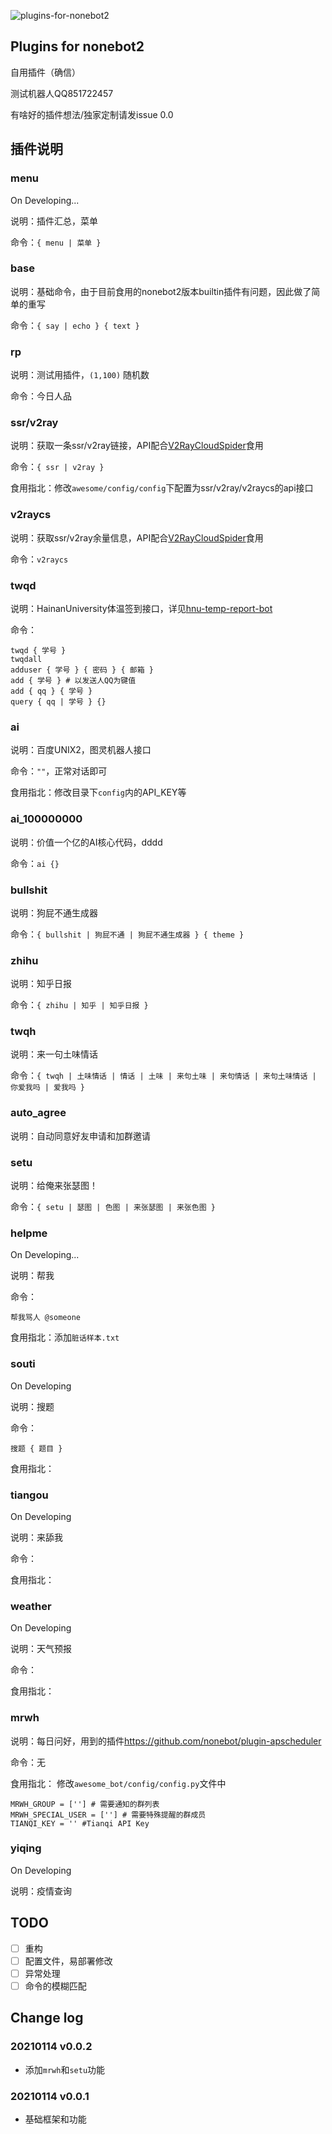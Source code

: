 ![plugins-for-nonebot2](https://socialify.git.ci/beiyuouo/plugins-for-nonebot2/image?font=Source%20Code%20Pro&forks=1&issues=1&language=1&logo=https%3A%2F%2Favatars0.githubusercontent.com%2Fu%2F44976445%3Fs%3D460%26u%3D182d335f502ab38522bde613717bd77aa1f6f766%26v%3D4&owner=1&pattern=Circuit%20Board&pulls=1&stargazers=1&theme=Light)

## Plugins for nonebot2

自用插件（确信）

测试机器人QQ851722457

有啥好的插件想法/独家定制请发issue 0.0

## 插件说明

### menu
On Developing...

说明：插件汇总，菜单

命令：`{ menu | 菜单 }`

### base
说明：基础命令，由于目前食用的nonebot2版本builtin插件有问题，因此做了简单的重写

命令：`{ say | echo } { text }`

### rp
说明：测试用插件，`(1,100)` 随机数

命令：今日人品

### ssr/v2ray
说明：获取一条ssr/v2ray链接，API配合<a href="https://github.com/QIN2DIM/V2RayCloudSpider">V2RayCloudSpider</a>食用

命令：`{ ssr | v2ray }`

食用指北：修改`awesome/config/config`下配置为ssr/v2ray/v2raycs的api接口

### v2raycs
说明：获取ssr/v2ray余量信息，API配合<a href="https://github.com/QIN2DIM/V2RayCloudSpider">V2RayCloudSpider</a>食用

命令：`v2raycs`

### twqd
说明：HainanUniversity体温签到接口，详见<a href="https://github.com/beiyuouo/hnu-temp-report-bot">hnu-temp-report-bot</a>

命令：
```
twqd { 学号 }
twqdall
adduser { 学号 } { 密码 } { 邮箱 }
add { 学号 } # 以发送人QQ为键值
add { qq } { 学号 }
query { qq | 学号 } {}
```

### ai
说明：百度UNIX2，图灵机器人接口

命令：`""`，正常对话即可

食用指北：修改目录下`config`内的API_KEY等

### ai_100000000
说明：价值一个亿的AI核心代码，dddd

命令：`ai {}`


### bullshit
说明：狗屁不通生成器

命令：`{ bullshit | 狗屁不通 | 狗屁不通生成器 } { theme }`

### zhihu
说明：知乎日报

命令：`{ zhihu | 知乎 | 知乎日报 }`

### twqh
说明：来一句土味情话

命令：`{ twqh | 土味情话 | 情话 | 土味 | 来句土味 | 来句情话 | 来句土味情话 | 你爱我吗 | 爱我吗 }`

### auto_agree
说明：自动同意好友申请和加群邀请

### setu

说明：给俺来张瑟图！

命令：`{ setu | 瑟图 | 色图 | 来张瑟图 | 来张色图 }`

### helpme
On Developing...

说明：帮我

命令：
```
帮我骂人 @someone
```

食用指北：添加`脏话样本.txt`

### souti

On Developing

说明：搜题

命令：
```
搜题 { 题目 }
```

食用指北：


### tiangou

On Developing

说明：来舔我

命令：

食用指北：


### weather

On Developing

说明：天气预报

命令：

食用指北：

### mrwh

说明：每日问好，用到的插件<a href="https://github.com/nonebot/plugin-apscheduler">https://github.com/nonebot/plugin-apscheduler</a>

命令：无

食用指北：
修改`awesome_bot/config/config.py`文件中
```
MRWH_GROUP = [''] # 需要通知的群列表
MRWH_SPECIAL_USER = [''] # 需要特殊提醒的群成员
TIANQI_KEY = '' #Tianqi API Key
```


### yiqing

On Developing

说明：疫情查询

## TODO

- [ ] 重构
- [ ] 配置文件，易部署修改
- [ ] 异常处理
- [ ] 命令的模糊匹配

## Change log

### 20210114 v0.0.2
- 添加`mrwh`和`setu`功能

### 20210114 v0.0.1
- 基础框架和功能